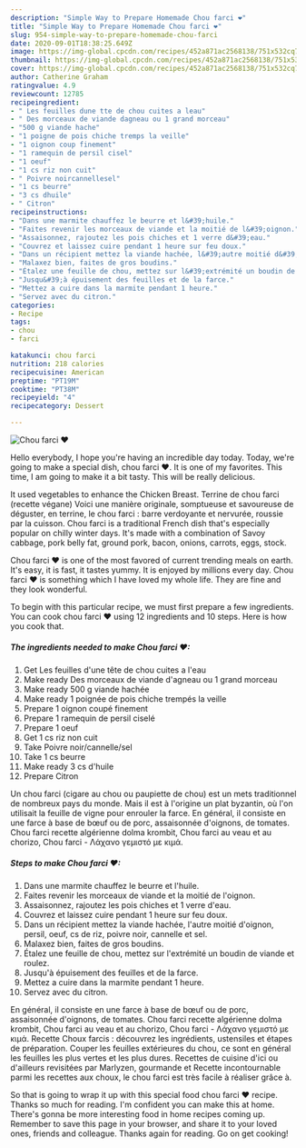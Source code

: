 ```yaml
---
description: "Simple Way to Prepare Homemade Chou farci ❤"
title: "Simple Way to Prepare Homemade Chou farci ❤"
slug: 954-simple-way-to-prepare-homemade-chou-farci
date: 2020-09-01T18:38:25.649Z
image: https://img-global.cpcdn.com/recipes/452a871ac2568138/751x532cq70/chou-farci-❤-photo-principale-de-la-recette.jpg
thumbnail: https://img-global.cpcdn.com/recipes/452a871ac2568138/751x532cq70/chou-farci-❤-photo-principale-de-la-recette.jpg
cover: https://img-global.cpcdn.com/recipes/452a871ac2568138/751x532cq70/chou-farci-❤-photo-principale-de-la-recette.jpg
author: Catherine Graham
ratingvalue: 4.9
reviewcount: 12785
recipeingredient:
- " Les feuilles dune tte de chou cuites a leau"
- " Des morceaux de viande dagneau ou 1 grand morceau"
- "500 g viande hache"
- "1 poigne de pois chiche tremps la veille"
- "1 oignon coup finement"
- "1 ramequin de persil cisel"
- "1 oeuf"
- "1 cs riz non cuit"
- " Poivre noircannellesel"
- "1 cs beurre"
- "3 cs dhuile"
- " Citron"
recipeinstructions:
- "Dans une marmite chauffez le beurre et l&#39;huile."
- "Faites revenir les morceaux de viande et la moitié de l&#39;oignon."
- "Assaisonnez, rajoutez les pois chiches et 1 verre d&#39;eau."
- "Couvrez et laissez cuire pendant 1 heure sur feu doux."
- "Dans un récipient mettez la viande hachée, l&#39;autre moitié d&#39;oignon, persil, oeuf, cs de riz, poivre noir, cannelle et sel."
- "Malaxez bien, faites de gros boudins."
- "Étalez une feuille de chou, mettez sur l&#39;extrémité un boudin de viande et roulez."
- "Jusqu&#39;à épuisement des feuilles et de la farce."
- "Mettez a cuire dans la marmite pendant 1 heure."
- "Servez avec du citron."
categories:
- Recipe
tags:
- chou
- farci

katakunci: chou farci 
nutrition: 218 calories
recipecuisine: American
preptime: "PT19M"
cooktime: "PT38M"
recipeyield: "4"
recipecategory: Dessert

---
```



![Chou farci ❤](https://img-global.cpcdn.com/recipes/452a871ac2568138/751x532cq70/chou-farci-❤-photo-principale-de-la-recette.jpg)

Hello everybody, I hope you're having an incredible day today. Today, we're going to make a special dish, chou farci ❤. It is one of my favorites. This time, I am going to make it a bit tasty. This will be really delicious.

It used vegetables to enhance the Chicken Breast. Terrine de chou farci (recette végane) Voici une manière originale, somptueuse et savoureuse de déguster, en terrine, le chou farci : barre verdoyante et nervurée, roussie par la cuisson. Chou farci is a traditional French dish that&#39;s especially popular on chilly winter days. It&#39;s made with a combination of Savoy cabbage, pork belly fat, ground pork, bacon, onions, carrots, eggs, stock.

Chou farci ❤ is one of the most favored of current trending meals on earth. It's easy, it is fast, it tastes yummy. It is enjoyed by millions every day. Chou farci ❤ is something which I have loved my whole life. They are fine and they look wonderful.


To begin with this particular recipe, we must first prepare a few ingredients. You can cook chou farci ❤ using 12 ingredients and 10 steps. Here is how you cook that.

<!--inarticleads1-->

##### The ingredients needed to make Chou farci ❤:

1. Get  Les feuilles d&#39;une tête de chou cuites a l&#39;eau
1. Make ready  Des morceaux de viande d&#39;agneau ou 1 grand morceau
1. Make ready 500 g viande hachée
1. Make ready 1 poignée de pois chiche trempés la veille
1. Prepare 1 oignon coupé finement
1. Prepare 1 ramequin de persil ciselé
1. Prepare 1 oeuf
1. Get 1 cs riz non cuit
1. Take  Poivre noir/cannelle/sel
1. Take 1 cs beurre
1. Make ready 3 cs d&#39;huile
1. Prepare  Citron


Un chou farci (cigare au chou ou paupiette de chou) est un mets traditionnel de nombreux pays du monde. Mais il est à l&#39;origine un plat byzantin, où l&#39;on utilisait la feuille de vigne pour enrouler la farce. En général, il consiste en une farce à base de bœuf ou de porc, assaisonnée d&#39;oignons, de tomates. Chou farci recette algérienne dolma krombit, Chou farci au veau et au chorizo, Chou farci - Λάχανο γεμιστό με κιμά. 

<!--inarticleads2-->

##### Steps to make Chou farci ❤:

1. Dans une marmite chauffez le beurre et l&#39;huile.
1. Faites revenir les morceaux de viande et la moitié de l&#39;oignon.
1. Assaisonnez, rajoutez les pois chiches et 1 verre d&#39;eau.
1. Couvrez et laissez cuire pendant 1 heure sur feu doux.
1. Dans un récipient mettez la viande hachée, l&#39;autre moitié d&#39;oignon, persil, oeuf, cs de riz, poivre noir, cannelle et sel.
1. Malaxez bien, faites de gros boudins.
1. Étalez une feuille de chou, mettez sur l&#39;extrémité un boudin de viande et roulez.
1. Jusqu&#39;à épuisement des feuilles et de la farce.
1. Mettez a cuire dans la marmite pendant 1 heure.
1. Servez avec du citron.


En général, il consiste en une farce à base de bœuf ou de porc, assaisonnée d&#39;oignons, de tomates. Chou farci recette algérienne dolma krombit, Chou farci au veau et au chorizo, Chou farci - Λάχανο γεμιστό με κιμά. Recette Choux farcis : découvrez les ingrédients, ustensiles et étapes de préparation. Couper les feuilles extérieures du chou, ce sont en général les feuilles les plus vertes et les plus dures. Recettes de cuisine d&#39;ici ou d&#39;ailleurs revisitées par Marlyzen, gourmande et Recette incontournable parmi les recettes aux choux, le chou farci est très facile à réaliser grâce à. 

So that is going to wrap it up with this special food chou farci ❤ recipe. Thanks so much for reading. I'm confident you can make this at home. There's gonna be more interesting food in home recipes coming up. Remember to save this page in your browser, and share it to your loved ones, friends and colleague. Thanks again for reading. Go on get cooking!
